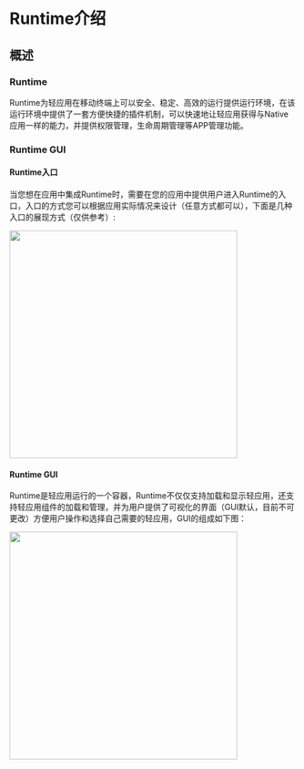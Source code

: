 # Runtime介绍

## 概述

### Runtime

Runtime为轻应用在移动终端上可以安全、稳定、高效的运行提供运行环境，在该运行环境中提供了一套方便快捷的插件机制，可以快速地让轻应用获得与Native应用一样的能力，并提供权限管理，生命周期管理等APP管理功能。

### Runtime GUI

#### Runtime入口

当您想在应用中集成Runtime时，需要在您的应用中提供用户进入Runtime的入口，入口的方式您可以根据应用实际情况来设计（任意方式都可以），下面是几种入口的展现方式（仅供参考）:

<img src="/md/images/pic1.png" height="400px">

#### Runtime GUI

Runtime是轻应用运行的一个容器，Runtime不仅仅支持加载和显示轻应用，还支持轻应用组件的加载和管理，并为用户提供了可视化的界面（GUI默认，目前不可更改）方便用户操作和选择自己需要的轻应用，GUI的组成如下图：

<img src="/md/images/RuntimeGUI.jpeg" height="400px">